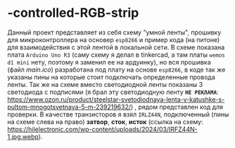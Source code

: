 # -controlled-RGB-strip

Данный проект представляет из себя схему "умной ленты", прошивку для микроконтроллера на основер `esp8266` и пример кода (на питоне) для взаимодействия с этой лентой в локальной сети. 
В схеме показана плата `Arduino Uno R3` (саму схему я делал в tinkercad, а там платы `wemos d1 mini` нету, поэтому я заменил ее на ардуинку), 
но вся прошивка (файл *main.ico*) разработана под плату на основе `esp8266`, в коде так же указаны пины на которые стоит подключать определенные провода ленты. Так же на схеме вместо светодиодной ленты показаны 3 светодиода с подписями 
(я брал эту светодиодную ленту **`НЕ РЕКЛАМА`**: https://www.ozon.ru/product/steelstar-svetodiodnaya-lenta-v-katushke-s-pultom-mnogotsvetnaya-5-m-239219632/) , рядом представлен код для проверки.
В качестве транзисторов я взял `IRLZ44N`, подключенный (пины на схеме слева на право) **затвор**, **сток**, **исток** (ссылка на схему: https://hilelectronic.com/wp-content/uploads/2024/03/IRFZ44N-1.jpg.webp).
